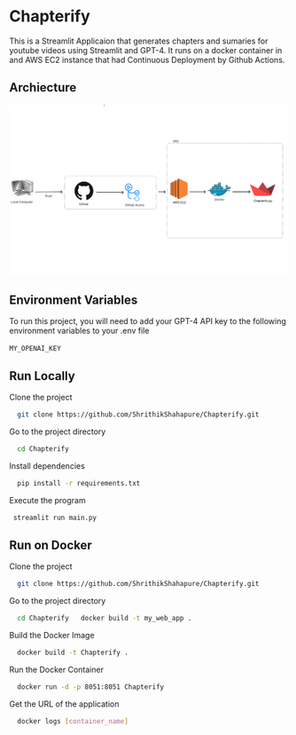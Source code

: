 # Chapterify
This is a Streamlit Applicaion that generates chapters and sumaries for youtube videos using Streamlit and GPT-4.
It runs on a docker container in and AWS EC2 instance that had Continuous Deployment by Github Actions.

## Archiecture
![Architectture](architecture.png)

## Environment Variables

To run this project, you will need to add your GPT-4 API key to the following environment variables to your .env file

`MY_OPENAI_KEY`

## Run Locally

Clone the project
```bash
  git clone https://github.com/ShrithikShahapure/Chapterify.git
```

Go to the project directory

```bash
  cd Chapterify
```

Install dependencies

```bash
  pip install -r requirements.txt
```


Execute the program

```bash
 streamlit run main.py
```

## Run on Docker

Clone the project
```bash
  git clone https://github.com/ShrithikShahapure/Chapterify.git
```

Go to the project directory

```bash
  cd Chapterify   docker build -t my_web_app .

```

Build the Docker Image

```bash
  docker build -t Chapterify .

```

Run the Docker Container

```bash
  docker run -d -p 8051:8051 Chapterify

```

Get the URL of the application

```bash
  docker logs [container_name]

```



